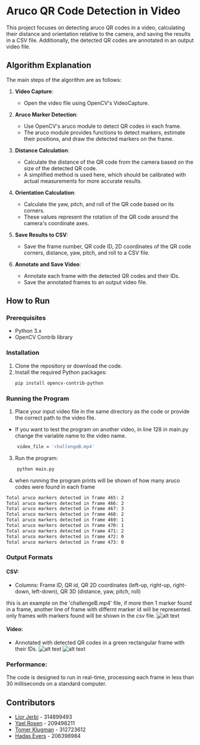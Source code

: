 # Aruco QR Code Detection in Video

This project focuses on detecting aruco QR codes in a video, calculating their distance and orientation relative to the camera, and saving the results in a CSV file. Additionally, the detected QR codes are annotated in an output video file.

## Algorithm Explanation

The main steps of the algorithm are as follows:

1. **Video Capture**:
   - Open the video file using OpenCV's VideoCapture.

2. **Aruco Marker Detection**:
   - Use OpenCV's aruco module to detect QR codes in each frame.
   - The aruco module provides functions to detect markers, estimate their positions, and draw the detected markers on the frame.

3. **Distance Calculation**:
   - Calculate the distance of the QR code from the camera based on the size of the detected QR code.
   - A simplified method is used here, which should be calibrated with actual measurements for more accurate results.

4. **Orientation Calculation**:
   - Calculate the yaw, pitch, and roll of the QR code based on its corners.
   - These values represent the rotation of the QR code around the camera's coordinate axes.

5. **Save Results to CSV**:
   - Save the frame number, QR code ID, 2D coordinates of the QR code corners, distance, yaw, pitch, and roll to a CSV file.

6. **Annotate and Save Video**:
   - Annotate each frame with the detected QR codes and their IDs.
   - Save the annotated frames to an output video file.

## How to Run

### Prerequisites

- Python 3.x
- OpenCV Contrib library

### Installation

1. Clone the repository or download the code.
2. Install the required Python packages:
   ```bash
   pip install opencv-contrib-python
   ```

### Running the Program
1. Place your input video file in the same directory as the code or provide the correct path to the video file.
- If you want to test the program on another video, in line 128 in main.py change the variable name to the video name.
```bash
    video_file = 'challengeB.mp4'
```
3. Run the program:
```bash
    python main.py
```
4. when running the program prints will be shown of how many aruco codes were found in each frame
```bash
Total aruco markers detected in frame 465: 2
Total aruco markers detected in frame 466: 2
Total aruco markers detected in frame 467: 3
Total aruco markers detected in frame 468: 2
Total aruco markers detected in frame 469: 1
Total aruco markers detected in frame 470: 1
Total aruco markers detected in frame 471: 2
Total aruco markers detected in frame 472: 0
Total aruco markers detected in frame 473: 0
```
### Output Formats

#### CSV:
- Columns: Frame ID, QR id, QR 2D coordinates (left-up, right-up, right-down, left-down), QR 3D (distance, yaw, pitch, roll)

this is an example on the 'challengeB.mp4' file, if more then 1 marker found in a frame, another line of frame with differnt marker id will be represented. only frames with markers found will be shown in the csv file.
![alt text](https://i.imgur.com/6sBRvjA.jpeg)

#### Video:
- Annotated with detected QR codes in a green rectangular frame with their IDs.
![alt text](https://i.imgur.com/1MgWvRb.jpeg)
![alt text](https://i.imgur.com/Ne8xM8T.jpeg)
### Performance:
The code is designed to run in real-time, processing each frame in less than 30 milliseconds on a standard computer.

## Contributors

- [Lior Jerbi](https://github.com/LiorJerbi) - 314899493
- [Yael Rosen](https://github.com/yaelrosen77) - 209498211
- [Tomer Klugman](https://github.com/tomerklugman) - 312723612
- [Hadas Evers](https://github.com/hadasevers) - 206398984

